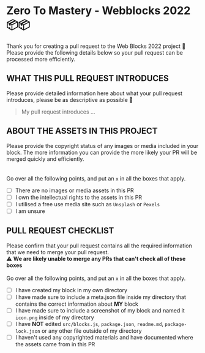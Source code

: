 # Zero To Mastery - Webblocks 2022 📦📦

Thank you for creating a pull request to the Web Blocks 2022 project 🙏 <br>
Please provide the following details below so your pull request can be processed more efficiently.

## WHAT THIS PULL REQUEST INTRODUCES

Please provide detailed information here about what your pull request introduces, please be as descriptive as possible 🤜

> My pull request introduces ...

## ABOUT THE ASSETS IN THIS PROJECT

Please provide the copyright status of any images or media included in your block. The more information you can provide the more likely your PR will be merged quickly and efficiently.  
<br /> <br />
Go over all the following points, and put an `x` in all the boxes that apply.

- [ ] There are no images or media assets in this PR
- [ ] I own the intellectual rights to the assets in this PR
- [ ] I utilised a free use media site such as `Unsplash` or `Pexels`
- [ ] I am unsure

## PULL REQUEST CHECKLIST

Please confirm that your pull request contains all the required information that we need to merge your pull request. <br />
⚠ **We are likely unable to merge any PRs that can't check all of these boxes**
<br /><br />
Go over all the following points, and put an `x` in all the boxes that apply.

- [ ] I have created my block in my own directory
- [ ] I have made sure to include a meta.json file inside my directory that contains the correct information about **MY** block
- [ ] I have made sure to include a screenshot of my block and named it `icon.png` inside of my directory
- [ ] I have **NOT** edited `src/blocks.js`, `package.json`, `readme.md`, `package-lock.json` or any other file outside of my directory
- [ ] I haven't used any copyrighted materials and have documented where the assets came from in this PR
